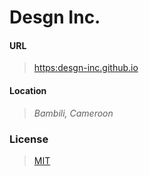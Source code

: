 # Desgn Inc.
#### URL
>[https:desgn-inc.github.io](https://desgn-inc.github.io)

#### Location
><address>Bambili, Cameroon</address>

### License
> [MIT](LICENSE)
